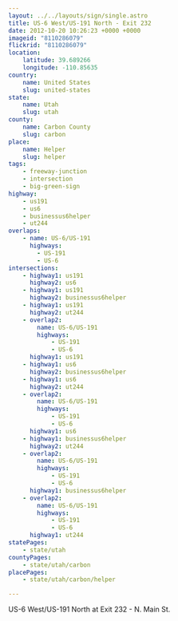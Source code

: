 ```yaml
---
layout: ../../layouts/sign/single.astro
title: US-6 West/US-191 North - Exit 232
date: 2012-10-20 10:26:23 +0000 +0000
imageid: "8110286079"
flickrid: "8110286079"
location:
    latitude: 39.689266
    longitude: -110.85635
country:
    name: United States
    slug: united-states
state:
    name: Utah
    slug: utah
county:
    name: Carbon County
    slug: carbon
place:
    name: Helper
    slug: helper
tags:
    - freeway-junction
    - intersection
    - big-green-sign
highway:
    - us191
    - us6
    - businessus6helper
    - ut244
overlaps:
    - name: US-6/US-191
      highways:
        - US-191
        - US-6
intersections:
    - highway1: us191
      highway2: us6
    - highway1: us191
      highway2: businessus6helper
    - highway1: us191
      highway2: ut244
    - overlap2:
        name: US-6/US-191
        highways:
            - US-191
            - US-6
      highway1: us191
    - highway1: us6
      highway2: businessus6helper
    - highway1: us6
      highway2: ut244
    - overlap2:
        name: US-6/US-191
        highways:
            - US-191
            - US-6
      highway1: us6
    - highway1: businessus6helper
      highway2: ut244
    - overlap2:
        name: US-6/US-191
        highways:
            - US-191
            - US-6
      highway1: businessus6helper
    - overlap2:
        name: US-6/US-191
        highways:
            - US-191
            - US-6
      highway1: ut244
statePages:
    - state/utah
countyPages:
    - state/utah/carbon
placePages:
    - state/utah/carbon/helper

---
```

US-6 West/US-191 North at Exit 232 - N. Main St.